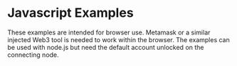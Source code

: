 # Javascript Examples

These examples are intended for browser use. Metamask or a similar injected Web3 tool is needed to work within the browser. The examples can be used with node.js but need the default account unlocked on the connecting node.
